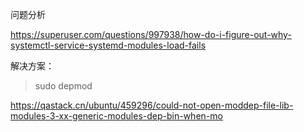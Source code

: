 
问题分析

https://superuser.com/questions/997938/how-do-i-figure-out-why-systemctl-service-systemd-modules-load-fails


解决方案：

>sudo depmod


https://qastack.cn/ubuntu/459296/could-not-open-moddep-file-lib-modules-3-xx-generic-modules-dep-bin-when-mo